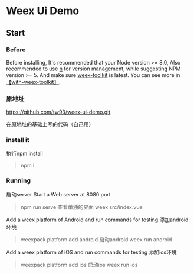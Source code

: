 
# Weex Ui Demo

## Start

### Before

Before installing, It`s recommended that your Node version >= 8.0, Also recommended to use [n](https://github.com/tj/n) for version management, while suggesting NPM version >= 5.
And make sure [weex-toolkit](https://github.com/weexteam/weex-toolkit) is latest. You can see more in [【with-weex-toolkit】](https://alibaba.github.io/weex-ui/#/docs/with-weex-toolkit).

### 原地址
https://github.com/tw93/weex-ui-demo.git

在原地址的基础上写的代码（自己用）

### install it
执行npm install
> npm i

### Running
启动server
Start a Web server at 8080 port

> npm run serve
查看单独的界面
> weex src/index.vue

Add a weex platform of Android and run commands for testing
添加android环境
> weexpack platform add android
启动android
> weex run android

Add a weex platform of iOS and run commands for testing
添加ios环境
> weexpack platform add ios
启动ios
> weex run ios


